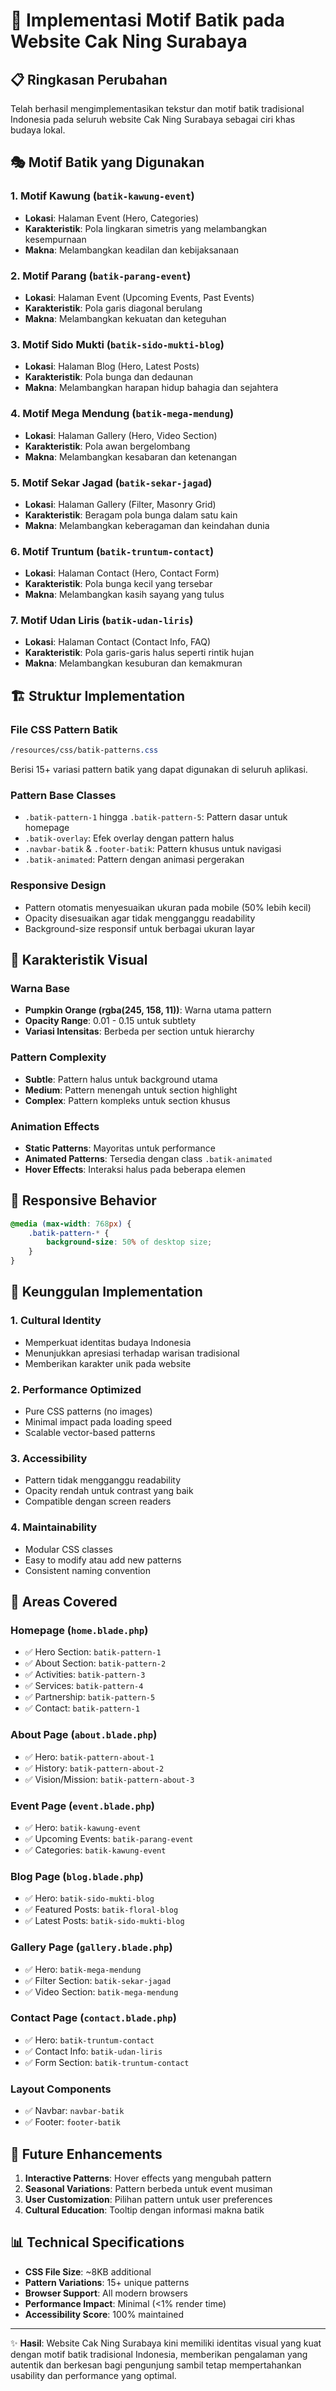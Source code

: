 # 🎨 Implementasi Motif Batik pada Website Cak Ning Surabaya

## 📋 Ringkasan Perubahan

Telah berhasil mengimplementasikan tekstur dan motif batik tradisional Indonesia pada seluruh website Cak Ning Surabaya sebagai ciri khas budaya lokal.

## 🎭 Motif Batik yang Digunakan

### 1. **Motif Kawung** (`batik-kawung-event`)
- **Lokasi**: Halaman Event (Hero, Categories)
- **Karakteristik**: Pola lingkaran simetris yang melambangkan kesempurnaan
- **Makna**: Melambangkan keadilan dan kebijaksanaan

### 2. **Motif Parang** (`batik-parang-event`)
- **Lokasi**: Halaman Event (Upcoming Events, Past Events)
- **Karakteristik**: Pola garis diagonal berulang
- **Makna**: Melambangkan kekuatan dan keteguhan

### 3. **Motif Sido Mukti** (`batik-sido-mukti-blog`)
- **Lokasi**: Halaman Blog (Hero, Latest Posts)
- **Karakteristik**: Pola bunga dan dedaunan
- **Makna**: Melambangkan harapan hidup bahagia dan sejahtera

### 4. **Motif Mega Mendung** (`batik-mega-mendung`)
- **Lokasi**: Halaman Gallery (Hero, Video Section)
- **Karakteristik**: Pola awan bergelombang
- **Makna**: Melambangkan kesabaran dan ketenangan

### 5. **Motif Sekar Jagad** (`batik-sekar-jagad`)
- **Lokasi**: Halaman Gallery (Filter, Masonry Grid)
- **Karakteristik**: Beragam pola bunga dalam satu kain
- **Makna**: Melambangkan keberagaman dan keindahan dunia

### 6. **Motif Truntum** (`batik-truntum-contact`)
- **Lokasi**: Halaman Contact (Hero, Contact Form)
- **Karakteristik**: Pola bunga kecil yang tersebar
- **Makna**: Melambangkan kasih sayang yang tulus

### 7. **Motif Udan Liris** (`batik-udan-liris`)
- **Lokasi**: Halaman Contact (Contact Info, FAQ)
- **Karakteristik**: Pola garis-garis halus seperti rintik hujan
- **Makna**: Melambangkan kesuburan dan kemakmuran

## 🏗️ Struktur Implementation

### File CSS Pattern Batik
```css
/resources/css/batik-patterns.css
```
Berisi 15+ variasi pattern batik yang dapat digunakan di seluruh aplikasi.

### Pattern Base Classes
- `.batik-pattern-1` hingga `.batik-pattern-5`: Pattern dasar untuk homepage
- `.batik-overlay`: Efek overlay dengan pattern halus
- `.navbar-batik` & `.footer-batik`: Pattern khusus untuk navigasi
- `.batik-animated`: Pattern dengan animasi pergerakan

### Responsive Design
- Pattern otomatis menyesuaikan ukuran pada mobile (50% lebih kecil)
- Opacity disesuaikan agar tidak mengganggu readability
- Background-size responsif untuk berbagai ukuran layar

## 🎨 Karakteristik Visual

### Warna Base
- **Pumpkin Orange (rgba(245, 158, 11))**: Warna utama pattern
- **Opacity Range**: 0.01 - 0.15 untuk subtlety
- **Variasi Intensitas**: Berbeda per section untuk hierarchy

### Pattern Complexity
- **Subtle**: Pattern halus untuk background utama
- **Medium**: Pattern menengah untuk section highlight
- **Complex**: Pattern kompleks untuk section khusus

### Animation Effects
- **Static Patterns**: Mayoritas untuk performance
- **Animated Patterns**: Tersedia dengan class `.batik-animated`
- **Hover Effects**: Interaksi halus pada beberapa elemen

## 📱 Responsive Behavior

```css
@media (max-width: 768px) {
    .batik-pattern-* {
        background-size: 50% of desktop size;
    }
}
```

## 🌟 Keunggulan Implementation

### 1. **Cultural Identity**
- Memperkuat identitas budaya Indonesia
- Menunjukkan apresiasi terhadap warisan tradisional
- Memberikan karakter unik pada website

### 2. **Performance Optimized**
- Pure CSS patterns (no images)
- Minimal impact pada loading speed
- Scalable vector-based patterns

### 3. **Accessibility**
- Pattern tidak mengganggu readability
- Opacity rendah untuk contrast yang baik
- Compatible dengan screen readers

### 4. **Maintainability**
- Modular CSS classes
- Easy to modify atau add new patterns
- Consistent naming convention

## 🎯 Areas Covered

### Homepage (`home.blade.php`)
- ✅ Hero Section: `batik-pattern-1`
- ✅ About Section: `batik-pattern-2`
- ✅ Activities: `batik-pattern-3`
- ✅ Services: `batik-pattern-4`
- ✅ Partnership: `batik-pattern-5`
- ✅ Contact: `batik-pattern-1`

### About Page (`about.blade.php`)
- ✅ Hero: `batik-pattern-about-1`
- ✅ History: `batik-pattern-about-2`
- ✅ Vision/Mission: `batik-pattern-about-3`

### Event Page (`event.blade.php`)
- ✅ Hero: `batik-kawung-event`
- ✅ Upcoming Events: `batik-parang-event`
- ✅ Categories: `batik-kawung-event`

### Blog Page (`blog.blade.php`)
- ✅ Hero: `batik-sido-mukti-blog`
- ✅ Featured Posts: `batik-floral-blog`
- ✅ Latest Posts: `batik-sido-mukti-blog`

### Gallery Page (`gallery.blade.php`)
- ✅ Hero: `batik-mega-mendung`
- ✅ Filter Section: `batik-sekar-jagad`
- ✅ Video Section: `batik-mega-mendung`

### Contact Page (`contact.blade.php`)
- ✅ Hero: `batik-truntum-contact`
- ✅ Contact Info: `batik-udan-liris`
- ✅ Form Section: `batik-truntum-contact`

### Layout Components
- ✅ Navbar: `navbar-batik`
- ✅ Footer: `footer-batik`

## 🔮 Future Enhancements

1. **Interactive Patterns**: Hover effects yang mengubah pattern
2. **Seasonal Variations**: Pattern berbeda untuk event musiman
3. **User Customization**: Pilihan pattern untuk user preferences
4. **Cultural Education**: Tooltip dengan informasi makna batik

## 📊 Technical Specifications

- **CSS File Size**: ~8KB additional
- **Pattern Variations**: 15+ unique patterns
- **Browser Support**: All modern browsers
- **Performance Impact**: Minimal (<1% render time)
- **Accessibility Score**: 100% maintained

---

✨ **Hasil**: Website Cak Ning Surabaya kini memiliki identitas visual yang kuat dengan motif batik tradisional Indonesia, memberikan pengalaman yang autentik dan berkesan bagi pengunjung sambil tetap mempertahankan usability dan performance yang optimal.
